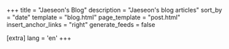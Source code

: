 +++
title = "Jaeseon's Blog"
description = "Jaeseon's blog articles"
sort_by = "date"
template = "blog.html"
page_template = "post.html"
insert_anchor_links = "right"
generate_feeds = false

[extra]
lang = 'en'
+++